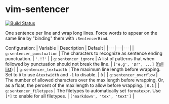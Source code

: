 # vim-sentencer

[![Build Status](https://github.com/whonore/vim-sentencer/workflows/Tests/badge.svg?branch=master)](https://github.com/whonore/vim-sentencer/actions?query=workflow%3ATests)

One sentence per line and wrap long lines.
Force words to appear on the same line by "binding" them with `:SentencerBind`.

Configuration:
| Variable | Description | Default |
|---|---|---|
| `g:sentencer_punctuation` | The characters to recognize as sentence ending punctuation. | `'.!?'` |
| `g:sentencer_ignore` | A list of patterns that when followed by punctuation should not break the line. | `['e.g', 'Dr', ...]` ([full list](plugin/sentencer.vim)) |
| `g:sentencer_textwidth` |  The maximum line length before wrapping. Set to `0` to use `&textwidth` and `-1` to disable. | `0` |
| `g:sentencer_overflow` | The number of allowed characters over the max length before wrapping. Or, as a float, the percent of the max length to allow before wrapping. | `0.1` |
| `g:sentencer_filetypes` | The filetypes to automatically set `formatexpr`. Use `[*]` to enable for all filetypes. | `['markdown', 'tex', 'text']` |
